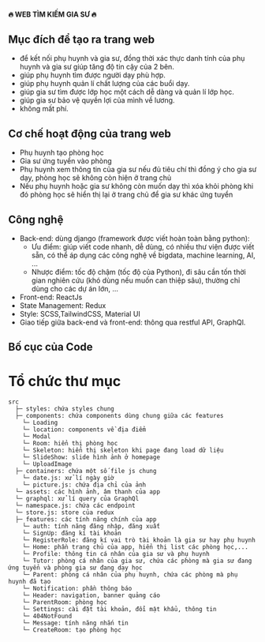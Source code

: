 #### 🔥 WEB TÌM KIẾM GIA SƯ 🔥

## Mục đích để tạo ra trang web

- để kết nối phụ huynh và gia sư, đồng thời xác thực danh tính của phụ huynh và gia sư giúp tăng độ tin cậy của 2 bên.
- giúp phụ huynh tìm được người dạy phù hợp.
- giúp phụ huynh quản lí chất lượng của các buổi dạy.
- giúp gia sư tìm được lớp học một cách dễ dàng và quản lí lớp học.
- giúp gia sư bảo vệ quyền lợi của mình về lương.
- không mất phí.

## Cơ chế hoạt động của trang web
  - Phụ huynh tạo phòng học
  - Gia sư ứng tuyển vào phòng
  - Phụ huynh xem thông tin của gia sư nếu đủ tiêu chí thì đồng ý cho gia sư dạy, phòng học sẽ không còn hiện ở trang chủ
  - Nếu phụ huynh hoặc gia sư không còn muốn dạy thì xóa khỏi phòng khi đó phòng học sẽ hiển thị lại ở trang chủ để gia sư khác ứng tuyển

## Công nghệ

- Back-end: dùng django (framework được viết hoàn toàn bằng python):
  - Ưu điểm: giúp viết code nhanh, dễ dùng, có nhiều thư viện được viết sẵn, có thể áp dụng các công nghệ về bigdata, machine learning, AI, ...
  - Nhược điểm: tốc độ chậm (tốc độ của Python), đi sâu cần tốn thời gian nghiên cứu (khó dùng nếu muốn can thiệp sâu), thường chỉ dùng cho các dự án lớn, ...
- Front-end: ReactJs
- State Management: Redux
- Style: SCSS,TailwindCSS, Material UI 
- Giao tiếp giữa back-end và front-end: thông qua restful API, GraphQl.

## Bố cục của Code
  # Tổ chức thư mục
    src
      ├─ styles: chứa styles chung
      ├─ components: chứa components dùng chung giữa các features
        └─ Loading
        └─ location: components về địa điểm
        └─ Modal
        └─ Room: hiển thị phòng học
        └─ Skeleton: hiển thị skeleton khi page đang load dữ liệu
        └─ SlideShow: slide hình ảnh ở homepage
        └─ UploadImage
      ├─ containers: chứa một số file js chung 
        └─ date.js: xử lí ngày giờ
        └─ picture.js: chứa địa chỉ của ảnh
      └─ assets: các hình ảnh, âm thanh của app
      └─ graphql: xử lí query của GraphQl
      └─ namespace.js: chứa các endpoint
      └─ store.js: store của redux
      ├─ features: các tính năng chính của app
        └─ auth: tính năng đăng nhập, đăng xuất
        └─ SignUp: đăng kí tài khoản
        └─ RegisterRole: đăng kí vai trò tài khoản là gia sư hay phụ huynh
        └─ Home: phần trang chủ của app, hiển thị list các phòng học,...
        └─ Profile: thông tin cá nhân của gia sư và phụ huynh
        └─ Tutor: phòng cá nhân của gia sư, chứa các phòng mà gia sư đang ứng tuyển và phòng gia sư đang dạy học
        └─ Parent: phòng cá nhân của phụ huynh, chứa các phòng mà phụ huynh đã tạo
        └─ Notification: phần thông báo
        └─ Header: navigation, banner quảng cáo
        └─ ParentRoom: phòng học
        └─ Settings: cài đặt tài khoản, đổi mật khẩu, thông tin
        └─ 404NotFound
        └─ Message: tính năng nhắn tin
        └─ CreateRoom: tạo phòng học

